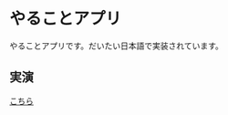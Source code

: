 # やることアプリ

やることアプリです。だいたい日本語で実装されています。

## 実演

[こちら](https://naoki-tomita.github.io/todo-app-japanese/index.html)